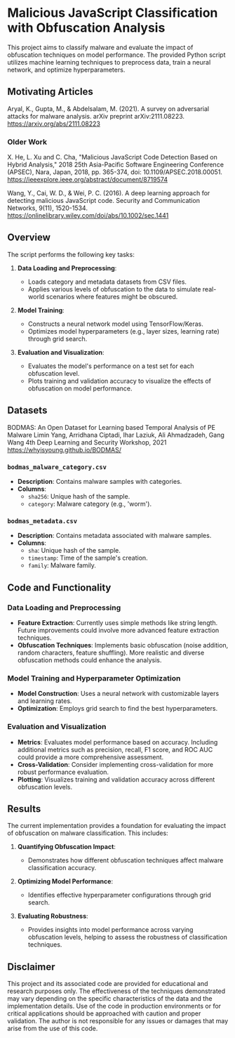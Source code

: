 # Malicious JavaScript Classification with Obfuscation Analysis

This project aims to classify malware and evaluate the impact of obfuscation techniques on model performance. The provided Python script utilizes machine learning techniques to preprocess data, train a neural network, and optimize hyperparameters.

## Motivating Articles

Aryal, K., Gupta, M., & Abdelsalam, M. (2021). A survey on adversarial attacks for malware analysis. arXiv preprint arXiv:2111.08223.
https://arxiv.org/abs/2111.08223

### Older Work

X. He, L. Xu and C. Cha, "Malicious JavaScript Code Detection Based on Hybrid Analysis," 2018 25th Asia-Pacific Software Engineering Conference (APSEC), Nara, Japan, 2018, pp. 365-374, doi: 10.1109/APSEC.2018.00051.
https://ieeexplore.ieee.org/abstract/document/8719574

Wang, Y., Cai, W. D., & Wei, P. C. (2016). A deep learning approach for detecting malicious JavaScript code. Security and Communication Networks, 9(11), 1520-1534.
https://onlinelibrary.wiley.com/doi/abs/10.1002/sec.1441

## Overview

The script performs the following key tasks:

1. **Data Loading and Preprocessing**:
   - Loads category and metadata datasets from CSV files.
   - Applies various levels of obfuscation to the data to simulate real-world scenarios where features might be obscured.

2. **Model Training**:
   - Constructs a neural network model using TensorFlow/Keras.
   - Optimizes model hyperparameters (e.g., layer sizes, learning rate) through grid search.

3. **Evaluation and Visualization**:
   - Evaluates the model's performance on a test set for each obfuscation level.
   - Plots training and validation accuracy to visualize the effects of obfuscation on model performance.

## Datasets

BODMAS: An Open Dataset for Learning based Temporal Analysis of PE Malware
Limin Yang, Arridhana Ciptadi, Ihar Laziuk, Ali Ahmadzadeh, Gang Wang
4th Deep Learning and Security Workshop, 2021
https://whyisyoung.github.io/BODMAS/

### `bodmas_malware_category.csv`
- **Description**: Contains malware samples with categories.
- **Columns**:
  - `sha256`: Unique hash of the sample.
  - `category`: Malware category (e.g., 'worm').

### `bodmas_metadata.csv`
- **Description**: Contains metadata associated with malware samples.
- **Columns**:
  - `sha`: Unique hash of the sample.
  - `timestamp`: Time of the sample's creation.
  - `family`: Malware family.

## Code and Functionality

### Data Loading and Preprocessing
- **Feature Extraction**: Currently uses simple methods like string length. Future improvements could involve more advanced feature extraction techniques.
- **Obfuscation Techniques**: Implements basic obfuscation (noise addition, random characters, feature shuffling). More realistic and diverse obfuscation methods could enhance the analysis.

### Model Training and Hyperparameter Optimization
- **Model Construction**: Uses a neural network with customizable layers and learning rates.
- **Optimization**: Employs grid search to find the best hyperparameters.

### Evaluation and Visualization
- **Metrics**: Evaluates model performance based on accuracy. Including additional metrics such as precision, recall, F1 score, and ROC AUC could provide a more comprehensive assessment.
- **Cross-Validation**: Consider implementing cross-validation for more robust performance evaluation.
- **Plotting**: Visualizes training and validation accuracy across different obfuscation levels.

## Results

The current implementation provides a foundation for evaluating the impact of obfuscation on malware classification. This includes:

1. **Quantifying Obfuscation Impact**:
   - Demonstrates how different obfuscation techniques affect malware classification accuracy.

2. **Optimizing Model Performance**:
   - Identifies effective hyperparameter configurations through grid search.

3. **Evaluating Robustness**:
   - Provides insights into model performance across varying obfuscation levels, helping to assess the robustness of classification techniques.

## Disclaimer
This project and its associated code are provided for educational and research purposes only. The effectiveness of the techniques demonstrated may vary depending on the specific characteristics of the data and the implementation details. Use of the code in production environments or for critical applications should be approached with caution and proper validation. The author is not responsible for any issues or damages that may arise from the use of this code.

